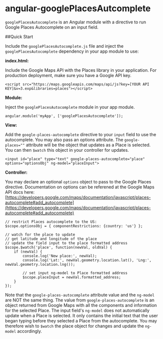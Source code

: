 angular-googlePlacesAutcomplete
===

`googlePlacesAutocomplete` is an Angular module with a directive to run Google Places Autocomplete on an input field.

##Quick Start

Include the `googlePlacesAutocomplete.js` file and inject the `googlePlacesAutocomplete` dependency in your app module to use:

**index.html:**

Include the Google Maps API with the Places library in your application. For production deployment, make sure you have a Google API key.

```
<script src="https://maps.googleapis.com/maps/api/js?key=[YOUR API KEY]&v=3.exp&libraries=places"></script>
```

**Module:**

Inject the `googlePlacesAutocomplete` module in your app module.

```
angular.module('myApp', ['googlePlacesAutocomplete']);
```

**View:**

Add the `google-places-autocomplete` directive to your `input` field to use the autocomplete. You may also pass an options attribute. The `google-places=""` attribute will be the object that updates as a Place is selected. You can then `$watch` this object in your controller for updates.

```
<input id="place" type="text" google-places-autocomplete="place" options="optionsObj" ng-model="placeInput">
```

**Controller:**

You may declare an optional `options` object to pass to the Google Places directive. Documentation on options can be referened at the Google Maps API docs here: [https://developers.google.com/maps/documentation/javascript/places-autocomplete#add_autocomplete](https://developers.google.com/maps/documentation/javascript/places-autocomplete#add_autocomplete)

```
// restrict Places autocomplete to the US:
$scope.optionsObj = { componentRestrictions: {country: 'us'} };

// watch for the place to update
// get latitude and longitude of the place
// update the field input to the place formatted address
$scope.$watch('place', function(newVal, oldVal) {
	if (newVal) {
		console.log('New place:', newVal);
		console.log('Lat:', newVal.geometry.location.lat(), 'Lng:', newVal.geometry.location.lng());

		// set input ng-model to Place formatted address
		$scope.placeInput = newVal.formatted_address;
	}
});
```

Note that the `google-places-autocomplete` attribute value and the `ng-model` are NOT the same thing. The value from `google-places-autocomplete` is an object returned from Google Maps with all the components and information for the selected Place. The input field's `ng-model` does not automatically update when a Place is selected. It only contains the initial text that the user began typing before they selected a Place from the autocomplete. You may therefore wish to `$watch` the place object for changes and update the `ng-model` accordingly.